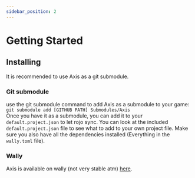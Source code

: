 ```yaml
---
sidebar_position: 2
---
```


# Getting Started

## Installing

It is recommended to use Axis as a git submodule.

### Git submodule
use the git submodule command to add Axis as a submodule to your game:  
`git submodule add [GITHUB PATH] Submodules/Axis`  
Once you have it as a submodule, you can add it to your `default.project.json` to let rojo sync. You can look at the included `default.project.json` file to see what to add to your own project file. Make sure you also have all the dependencies installed (Everything in the `wally.toml` file).

### Wally
Axis is available on wally (not very stable atm) [here](https://wally.run/package/sebastian2852/axis).